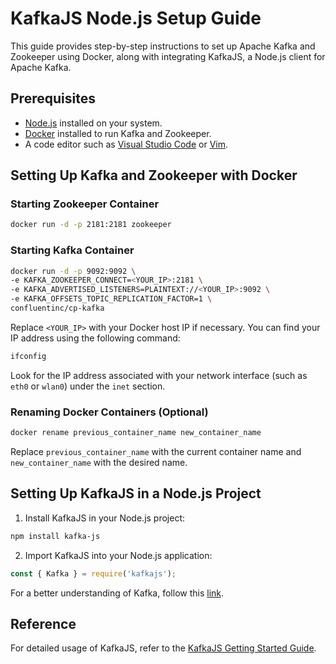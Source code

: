 # KafkaJS Node.js Setup Guide

This guide provides step-by-step instructions to set up Apache Kafka and Zookeeper using Docker, along with integrating KafkaJS, a Node.js client for Apache Kafka.

## Prerequisites

- [Node.js](https://nodejs.org/en/download) installed on your system.
- [Docker](https://docs.docker.com/engine/install/) installed to run Kafka and Zookeeper.
- A code editor such as [Visual Studio Code](https://code.visualstudio.com/) or [Vim](https://www.vim.org/).

## Setting Up Kafka and Zookeeper with Docker

### Starting Zookeeper Container

```bash
docker run -d -p 2181:2181 zookeeper
```

### Starting Kafka Container

```bash
docker run -d -p 9092:9092 \
-e KAFKA_ZOOKEEPER_CONNECT=<YOUR_IP>:2181 \
-e KAFKA_ADVERTISED_LISTENERS=PLAINTEXT://<YOUR_IP>:9092 \
-e KAFKA_OFFSETS_TOPIC_REPLICATION_FACTOR=1 \
confluentinc/cp-kafka
```

Replace `<YOUR_IP>` with your Docker host IP if necessary. You can find your IP address using the following command:

```bash
ifconfig
```

Look for the IP address associated with your network interface (such as `eth0` or `wlan0`) under the `inet` section.

### Renaming Docker Containers (Optional)

```bash
docker rename previous_container_name new_container_name
```

Replace `previous_container_name` with the current container name and `new_container_name` with the desired name.

## Setting Up KafkaJS in a Node.js Project

1. Install KafkaJS in your Node.js project:

```bash
npm install kafka-js
```

2. Import KafkaJS into your Node.js application:

```javascript
const { Kafka } = require('kafkajs');
```

For a better understanding of Kafka, follow this [link](https://www.notion.so/My-Understanding-of-Kafka-34bcf6f389634c3296ecd71e3f975b96).

## Reference

For detailed usage of KafkaJS, refer to the [KafkaJS Getting Started Guide](https://kafka.js.org/docs/getting-started).
